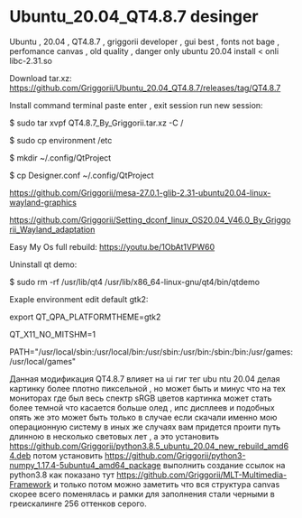 # Ubuntu_20.04_QT4.8.7 desinger
Ubuntu , 20.04 , QT4.8.7 , griggorii developer , gui best , fonts not bage , perfomance canvas , old quality , danger only ubuntu 20.04 install < onli libc-2.31.so 

Download tar.xz: https://github.com/Griggorii/Ubuntu_20.04_QT4.8.7/releases/tag/QT4.8.7

Install command terminal paste enter , exit session run new session:

$ sudo tar xvpf QT4.8.7_By_Griggorii.tar.xz -C /

$ sudo cp environment /etc

$ mkdir ~/.config/QtProject

$ cp Designer.conf ~/.config/QtProject

https://github.com/Griggorii/mesa-27.0.1-glib-2.31-ubuntu20.04-linux-wayland-graphics

https://github.com/Griggorii/Setting_dconf_linux_OS20.04_V46.0_By_Griggorii_Wayland_adaptation

Easy My Os full rebuild: https://youtu.be/1ObAt1VPW60

Uninstall qt demo:

$ sudo rm -rf /usr/lib/qt4 /usr/lib/x86_64-linux-gnu/qt4/bin/qtdemo

Exaple environment edit default gtk2:

export QT_QPA_PLATFORMTHEME=gtk2

QT_X11_NO_MITSHM=1

PATH="/usr/local/sbin:/usr/local/bin:/usr/sbin:/usr/bin:/sbin:/bin:/usr/games:/usr/local/games"

Данная модификация QT4.8.7 влияет на ui гиг тег ubu ntu 20.04 делая картинку более плотно пиксельной , но может быть и минус что на тех мониторах где был весь спектр sRGB цветов картинка может стать более темной что касается больше олед , ипс дисплеев и подобных опять же это может быть только в случае если скачали именно мою операционную систему в иных же случаях вам придется проити путь длинною в несколько световых лет , а это установить https://github.com/Griggorii/python3.8.5_ubuntu_20.04_new_rebuild_amd64.deb потом установить https://github.com/Griggorii/python3-numpy_1.17.4-5ubuntu4_amd64_package выполнить создание ссылок на python3.8 как показано тут https://github.com/Griggorii/MLT-Multimedia-Framework и только потом можно заметить что вся структура canvas скорее всего поменялась и рамки для заполнения стали черными в греискалинге 256 оттенков серого.

